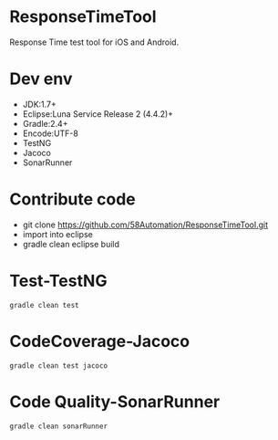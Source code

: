 # ResponseTimeTool
Response  Time test tool for iOS and Android.


# Dev env

- JDK:1.7+
- Eclipse:Luna Service Release 2 (4.4.2)+
- Gradle:2.4+
- Encode:UTF-8
- TestNG
- Jacoco
- SonarRunner

# Contribute code

- git clone https://github.com/58Automation/ResponseTimeTool.git
- import into eclipse
- gradle clean eclipse build


# Test-TestNG

`gradle clean test`


# CodeCoverage-Jacoco

`gradle clean test jacoco`

# Code Quality-SonarRunner

`gradle clean sonarRunner`








